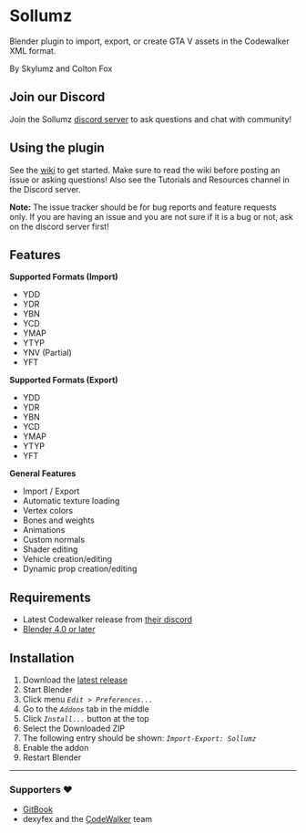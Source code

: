 # Sollumz
Blender plugin to import, export, or create GTA V assets in the Codewalker XML format.

By Skylumz and Colton Fox

## Join our Discord
Join the Sollumz [discord server](https://discord.gg/bZuWBWaQBg) to ask questions and chat with community!
## Using the plugin
See the [wiki](https://github.com/Skylumz/Sollumz/wiki) to get started. Make sure to read the wiki before posting an issue or asking questions! Also see the Tutorials and Resources channel in the Discord server.

**Note:** The issue tracker should be for bug reports and feature requests only. If you are having an issue and you are not sure if it is a bug or not, ask on the discord server first!

## Features ##

**Supported Formats (Import)**
  * YDD
  * YDR
  * YBN
  * YCD
  * YMAP
  * YTYP
  * YNV (Partial)
  * YFT
  
**Supported Formats (Export)**
  * YDD
  * YDR
  * YBN
  * YCD
  * YMAP
  * YTYP
  * YFT
  
**General Features**
  * Import / Export
  * Automatic texture loading
  * Vertex colors
  * Bones and weights
  * Animations
  * Custom normals
  * Shader editing
  * Vehicle creation/editing
  * Dynamic prop creation/editing

## Requirements ##
  * Latest Codewalker release from [their discord](https://discord.gg/codewalker)
  * [Blender 4.0 or later](http://www.blender.org/download/)

## Installation ##
  1. Download the [latest release](https://github.com/Skylumz/Sollumz/releases/latest)
  2. Start Blender
  3. Click menu _`Edit > Preferences...`_
  4. Go to the  _`Addons`_ tab in the middle
  5. Click _`Install...`_ button at the top
  6. Select the Downloaded ZIP
  7. The following entry should be shown: _`Import-Export: Sollumz`_
  8. Enable the addon
  9. Restart Blender

---
### Supporters ❤️ ###
- [GitBook](https://www.gitbook.com/)
- dexyfex and the [CodeWalker](https://github.com/dexyfex/CodeWalker) team
